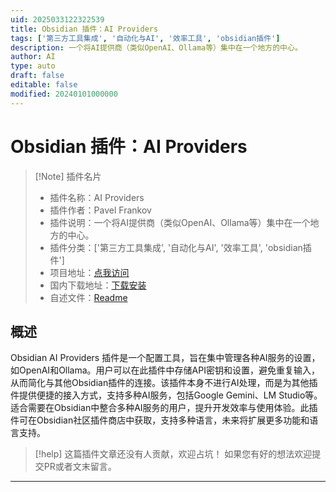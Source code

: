 ```yaml
---
uid: 2025033122322539
title: Obsidian 插件：AI Providers
tags: ['第三方工具集成', '自动化与AI', '效率工具', 'obsidian插件']
description: 一个将AI提供商（类似OpenAI、Ollama等）集中在一个地方的中心。
author: AI
type: auto
draft: false
editable: false
modified: 20240101000000
---
```


# Obsidian 插件：AI Providers

> [!Note] 插件名片
> - 插件名称：AI Providers
> - 插件作者：Pavel Frankov
> - 插件说明：一个将AI提供商（类似OpenAI、Ollama等）集中在一个地方的中心。
> - 插件分类：['第三方工具集成', '自动化与AI', '效率工具', 'obsidian插件']
> - 项目地址：[点我访问](https://github.com/pfrankov/obsidian-ai-providers)
> - 国内下载地址：[下载安装](https://pkmer.cn/products/plugin/pluginMarket/?ai-providers)
> - 自述文件：[Readme](https://ghproxy.net/https://raw.githubusercontent.com/pfrankov/obsidian-ai-providers/master/README.md)



## 概述

Obsidian AI Providers 插件是一个配置工具，旨在集中管理各种AI服务的设置，如OpenAI和Ollama。用户可以在此插件中存储API密钥和设置，避免重复输入，从而简化与其他Obsidian插件的连接。该插件本身不进行AI处理，而是为其他插件提供便捷的接入方式，支持多种AI服务，包括Google Gemini、LM Studio等。适合需要在Obsidian中整合多种AI服务的用户，提升开发效率与使用体验。此插件可在Obsidian社区插件商店中获取，支持多种语言，未来将扩展更多功能和语言支持。


> [!help] 
> 这篇插件文章还没有人贡献，欢迎占坑！
> 如果您有好的想法欢迎提交PR或者文末留言。
> 

---



